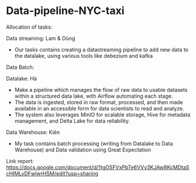 # Data-pipeline-NYC-taxi
Allocation of tasks:

Data streaming: Lam & Dũng
- Our tasks contains creating a datastreaming pipeline to add new data to the datalake, using various tools like debezium and kafka

Data Batch:

Datalake: Hà
- Make a pipeline which manages the flow of raw data to usable datasets within a structured data lake, with Airflow automating each stage.
- The data is ingested, stored in raw format, processed, and then made available in an accessible form for data scientists to read and analyze.
- The system also leverages MinIO for scalable storage, Hive for metadata management, and Delta Lake for data reliability.

Data Warehouse: Kiên
- My task contains batch processing (writing from Datalake to Data Warehouse) and Data validation using Great Expectation

Link report: https://docs.google.com/document/d/1tgOSFVxPbTe6VVv3KJAw8KcMDtaScHIMLvDFwlwrHSM/edit?usp=sharing
